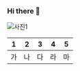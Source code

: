 ### Hi there 👋

<!--
**han-sooyeon/han-sooyeon** is a ✨ _special_ ✨ repository because its `README.md` (this file) appears on your GitHub profile.

Here are some ideas to get you started:

- 🔭 I’m currently working on ...
- 🌱 I’m currently learning ...
- 👯 I’m looking to collaborate on ...
- 🤔 I’m looking for help with ...
- 💬 Ask me about ...
- 📫 How to reach me: ...
- 😄 Pronouns: ...
- ⚡ Fun fact: ...
-->

![사진1](https://user-images.githubusercontent.com/104435465/230518627-20b4d866-ef75-4e2a-b215-48d7ba1bb892.JPG)

 1 | 2 | 3 | 4 | 5
---|---|---|---|---
 가 | 나 | 다 | 라 | 마

